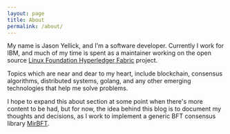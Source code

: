 ```yaml
---
layout: page
title: About
permalink: /about/
---
```


My name is Jason Yellick, and I'm a software developer.  Currently I work for IBM, and much of my time is spent as a maintainer working on the open source [Linux Foundation Hyperledger Fabric](https://github.com/hyperledger/fabric) project.

Topics which are near and dear to my heart, include blockchain, consensus algorithms, distributed systems, golang, and any other emerging technologies that help me solve problems.

I hope to expand this about section at some point when there's more content to be had, but for now, the idea behind this blog is to document my thoughts and decisions, as I work to implement a generic BFT consensus library [MirBFT](https://github.com/IBM/mirbft).
